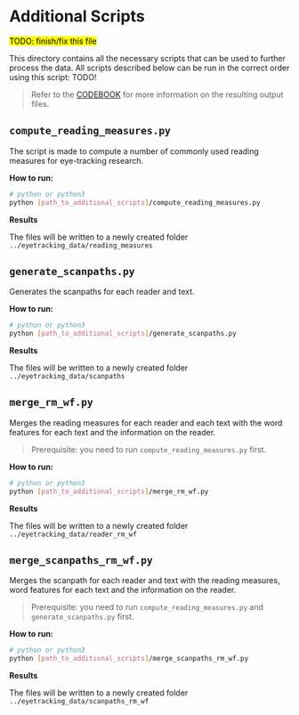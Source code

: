 # Additional Scripts

<mark>TODO: finish/fix this file</mark>

This directory contains all the necessary scripts that can be used to further process the data. All scripts described below can be run in the correct order using this script: TODO!

> Refer to the [CODEBOOK](../CODEBOOK.md) for more information on the resulting output files.


## `compute_reading_measures.py`
The script is made to compute a number of commonly used reading measures for eye-tracking research.

**How to run:**
 ```bash
 # python or python3
 python [path_to_additional_scripts]/compute_reading_measures.py
 ```

 **Results**

 The files will be written to a newly created folder ``../eyetracking_data/reading_measures``


## ```generate_scanpaths.py```

Generates the scanpaths for each reader and text.

**How to run:**
 ```bash
 # python or python3
 python [path_to_additional_scripts]/generate_scanpaths.py
 ```

 **Results**

 The files will be written to a newly created folder ``../eyetracking_data/scanpaths``

## ``merge_rm_wf.py``

Merges the reading measures for each reader and each text with the word features for each text and the information on the reader.
> Prerequisite: you need to run `compute_reading_measures.py` first.

**How to run:**
 ```bash
 # python or python3
 python [path_to_additional_scripts]/merge_rm_wf.py
 ```

 **Results**

 The files will be written to a newly created folder ``../eyetracking_data/reader_rm_wf``

## `merge_scanpaths_rm_wf.py`

Merges the scanpath for each reader and text with the reading measures, word features for each text and the information on the reader.
> Prerequisite: you need to run `compute_reading_measures.py` and `generate_scanpaths.py` first.


**How to run:**
 ```bash
 # python or python3
 python [path_to_additional_scripts]/merge_scanpaths_rm_wf.py
 ```

 **Results**

 The files will be written to a newly created folder ``../eyetracking_data/scanpaths_rm_wf``

